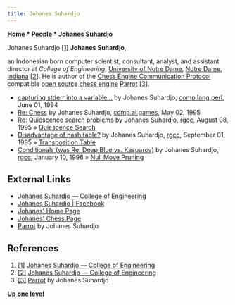 ```yaml
---
title: Johanes Suhardjo
---
```

**[Home](Home "Home") \* [People](People "People") \* Johanes Suhardjo**



 [](https://engineering.nd.edu/profiles/jsuhardjo) Johanes Suhardjo <a id="cite-note-1" href="#cite-ref-1">[1]</a> 
**Johanes Suhardjo**,  

an Indonesian born computer scientist, consultant, analyst, and assistant director at *College of Engineering*, [University of Notre Dame](https://en.wikipedia.org/wiki/University_of_Notre_Dame), [Notre Dame, Indiana](https://en.wikipedia.org/wiki/Notre_Dame,_Indiana)
<a id="cite-note-2" href="#cite-ref-2">[2]</a>. 
He is author of the [Chess Engine Communication Protocol](Chess_Engine_Communication_Protocol "Chess Engine Communication Protocol") compatible [open source chess engine](Category:Open_Source "Category:Open Source") [Parrot](Parrot "Parrot") <a id="cite-note-3" href="#cite-ref-3">[3]</a>. 






* [capturing stderr into a variable...](https://groups.google.com/d/msg/comp.lang.perl/2MVVZPOWMJk/R5XwW0M5h6UJ) by Johanes Suhardjo, [comp.lang.perl](https://groups.google.com/forum/?fromgroups#!forum/comp.lang.perl), June 01, 1994
* [Re: Chess](https://groups.google.com/d/msg/comp.ai.games/aXZ01KfH9ig/mQ4eexnZzF4J) by Johanes Suhardjo, [comp.ai.games](https://groups.google.com/forum/?fromgroups#!forum/comp.ai.games), May 02, 1995
* [Re: Quiescence search problems](https://groups.google.com/d/msg/rec.games.chess.computer/oCesDi-1iS4/CpjL_RBo8RIJ) by Johanes Suhardjo, [rgcc](Computer_Chess_Forums "Computer Chess Forums"), August 08, 1995 » [Quiescence Search](Quiescence_Search "Quiescence Search")
* [Disadvantage of hash table?](https://groups.google.com/d/msg/rec.games.chess.computer/H6XjY2L13eQ/N89C8uWipG8J) by Johanes Suhardjo, [rgcc](Computer_Chess_Forums "Computer Chess Forums"), September 01, 1995 » [Transposition Table](Transposition_Table "Transposition Table")
* [Conditionals (was Re: Deep Blue vs. Kasparov)](https://groups.google.com/d/msg/rec.games.chess.computer/Zjz2WNVL9lg/iB5jAnKrMqgJ) by Johanes Suhardjo, [rgcc](Computer_Chess_Forums "Computer Chess Forums"), January 10, 1996 » [Null Move Pruning](Null_Move_Pruning "Null Move Pruning")


## External Links


* [Johanes Suhardjo — College of Engineering](https://engineering.nd.edu/profiles/jsuhardjo)
* [Johanes Suhardjo | Facebook](https://www.facebook.com/johanes.suhardjo)
* [Johanes' Home Page](https://www3.nd.edu/~johanes/)
* [Johanes' Chess Page](https://www3.nd.edu/~johanes/chess.html)
* [Parrot](https://www3.nd.edu/~johanes/parrot.html) by Johanes Suhardjo


## References


1. <a id="cite-ref-1" href="#cite-note-1">[1]</a> [Johanes Suhardjo — College of Engineering](https://engineering.nd.edu/profiles/jsuhardjo)
2. <a id="cite-ref-2" href="#cite-note-2">[2]</a> [Johanes Suhardjo — College of Engineering](https://engineering.nd.edu/profiles/jsuhardjo)
3. <a id="cite-ref-3" href="#cite-note-3">[3]</a> [Parrot](https://www3.nd.edu/~johanes/parrot.html) by Johanes Suhardjo

**[Up one level](People "People")**







 
